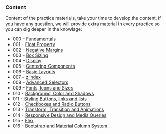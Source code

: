 ### Content

Content of the practice materials, take your time to develop the content, if you have any question, we will provide extra material in every practice so you can dig deeper in the knowlage:

* 000 - [Fundamentals][0]
* 001 - [Float Property][1]
* 002 - [Negative Margins][2]
* 003 - [Box Sizing][3]
* 004 - [Display][4]
* 005 - [Centering Components][5]
* 006 - [Basic Layouts][6]
* 007 - [z index][7]
* 008 - [Advanced Selectors][8]
* 009 - [Fonts, Icons and Sizes][9]
* 010 - [Background, Color and Shadows][10]
* 011 - [Styling Buttons, links and lists][11]
* 012 - [Checkboxes and Radio Buttons][12]
* 013 - [Transform, Transition and Animations][13]
* 014 - [Responsive Design and Media Queries][14]
* 015 - [Flex][15]
* 016 - [Bootstrap and Material Column System][16]

[0]: https://github.com/talosdigital/u-css/tree/master/src/000-fundamentals
[1]: https://github.com/talosdigital/u-css/tree/master/src/001-float-property
[2]: https://github.com/talosdigital/u-css/tree/master/src/002-negative-margins
[3]: https://github.com/talosdigital/u-css/tree/master/src/003-box-sizing
[4]: https://github.com/talosdigital/u-css/tree/master/src/004-display
[5]: https://github.com/talosdigital/u-css/tree/master/src/005-centering
[6]: https://github.com/talosdigital/u-css/tree/master/src/006-basic-layout
[7]: https://github.com/talosdigital/u-css/tree/master/src/007-z-index
[8]: https://github.com/talosdigital/u-css/tree/master/src/008-advanced-selectors
[9]: https://github.com/talosdigital/u-css/tree/master/src/009-fonts-icons
[10]: https://github.com/talosdigital/u-css/tree/master/src/010-background
[11]: https://github.com/talosdigital/u-css/tree/master/src/011-styling
[12]: https://github.com/talosdigital/u-css/tree/master/src/012-checkbox
[13]: https://github.com/talosdigital/u-css/tree/master/src/013-animations
[14]: https://github.com/talosdigital/u-css/tree/master/src/014-responsive-design
[15]: https://github.com/talosdigital/u-css/tree/master/src/015-flex
[16]: https://github.com/talosdigital/u-css/tree/master/src/016-bootstrap
